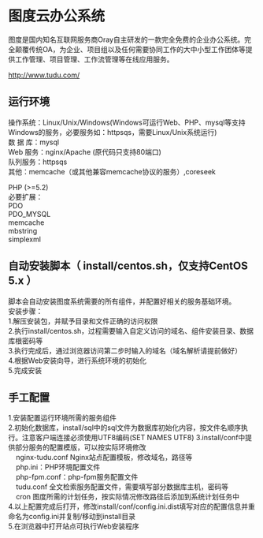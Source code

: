 图度云办公系统
========

图度是国内知名互联网服务商Oray自主研发的一款完全免费的企业办公系统。完全颠覆传统OA，为企业、项目组以及任何需要协同工作的大中小型工作团体等提供工作管理、项目管理、工作流管理等在线应用服务。

http://www.tudu.com/

运行环境
--------
操作系统：Linux/Unix/Windows(Windows可运行Web、PHP、mysql等支持Windows的服务，必要服务如：httpsqs，需要Linux/Unix系统运行)<br />
数 据 库：mysql<br />
Web 服务：nginx/Apache (原代码只支持80端口)<br />
队列服务：httpsqs<br />
其他：memcache（或其他兼容memcache协议的服务）,coreseek<br />

PHP (>=5.2)<br />
必要扩展：<br />
PDO<br />
PDO_MYSQL<br />
memcache<br />
mbstring<br />
simplexml<br />


自动安装脚本（ install/centos.sh，仅支持CentOS 5.x ）<br />
--------
脚本会自动安装图度系统需要的所有组件，并配置好相关的服务基础环境。<br />
安装步骤：<br />
1.解压安装包，并赋予目录和文件正确的访问权限<br />
2.执行install/centos.sh，过程需要输入自定义访问的域名、组件安装目录、数据库根密码等<br />
3.执行完成后，通过浏览器访问第二步时输入的域名（域名解析请提前做好）<br />
4.根据Web安装向导，进行系统环境的初始化<br />
5.完成安装<br />

手工配置<br />
--------
1.安装配置运行环境所需的服务组件<br />
2.初始化数据库，install/sql中的sql文件为数据库初始化内容，按文件名顺序执行。注意客户端连接必须使用UTF8编码(SET NAMES UTF8)
3.install/conf中提供部分服务的配置模版，可以按实际环境修改<br />
&nbsp;&nbsp;&nbsp;&nbsp;nginx-tudu.conf Nginx站点配置模板，修改域名，路径等<br />
&nbsp;&nbsp;&nbsp;&nbsp;php.ini：PHP环境配置文件<br />
&nbsp;&nbsp;&nbsp;&nbsp;php-fpm.conf：php-fpm服务配置文件<br />
&nbsp;&nbsp;&nbsp;&nbsp;tudu.conf 全文检索服务配置文件，需要填写部分数据库主机，密码等<br />
&nbsp;&nbsp;&nbsp;&nbsp;cron 图度所需的计划任务，按实际情况修改路径后添加到系统计划任务中<br />
4.以上配置完成后打开，修改install/conf/config.ini.dist填写对应的配置信息并重命名为config.ini并复制/移动到install目录<br />
5.在浏览器中打开站点可执行Web安装程序<br />
